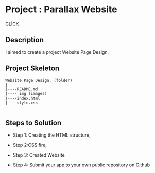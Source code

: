 
# Project : Parallax Website 
[CLİCK](https://ilkaybasboga.github.io/hw-flex-grid/)

## Description
I aimed to create a project Website Page Design.


## Project Skeleton 

```
Website Page Design. (folder)
|
|----README.md               
|---- img (images)            
|----index.html  
|----style.css   
  

```


## Steps to Solution
  
- Step 1: Creating the HTML structure,

- Step 2:CSS fire,

- Step 3: Created Website
 
- Step 4: Submit your app to your own public repository on Github
